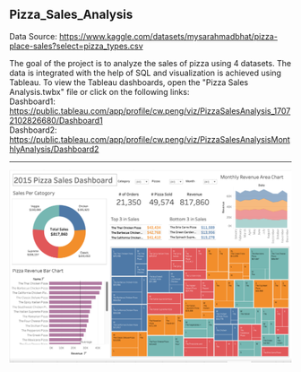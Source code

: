 ## Pizza_Sales_Analysis

Data Source: https://www.kaggle.com/datasets/mysarahmadbhat/pizza-place-sales?select=pizza_types.csv 

The goal of the project is to analyze the sales of pizza using 4 datasets. The data is integrated with the help of SQL and visualization is achieved using Tableau. To view the Tableau dashboards, open the "Pizza Sales Analysis.twbx" file or click on the following links:\
Dashboard1: https://public.tableau.com/app/profile/cw.peng/viz/PizzaSalesAnalysis_17072102826680/Dashboard1 \
Dashboard2: https://public.tableau.com/app/profile/cw.peng/viz/PizzaSalesAnalysisMonthlyAnalysis/Dashboard2

---
![Alt text](/screenshots/Dashboard1.png?raw=true)
